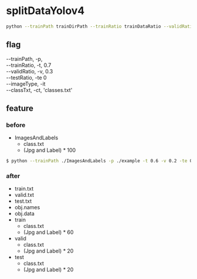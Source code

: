 # splitDataYolov4   
```bash
python --trainPath trainDirPath --trainRatio trainDataRatio --validRatio validDataRatio --testRatio testDataRatio --imageType dataImageType --classTxt classTextFile  
```
  
## flag  
--trainPath, -p,   
--trainRatio, -t, 0.7  
--validRatio, -v, 0.3  
--testRatio, -te 0  
--imageType, -it  
--classTxt, -ct, 'classes.txt'    
  
  
## feature  
### before
   
* ImagesAndLabels   
    * class.txt  
    * (Jpg and Label) * 100  
   
  
```bash
$ python --trainPath ./ImagesAndLabels -p ./example -t 0.6 -v 0.2 -te 0.2 -it jpg -ct class.txt  
```
### after
     
* train.txt  
* valid.txt  
* test.txt  
* obj.names
* obj.data
* train    
    * class.txt  
    * (Jpg and Label) * 60    
* valid   
    * class.txt  
    * (Jpg and Label) * 20    
* test    
    * class.txt  
    * (Jpg and Label) * 20   
    